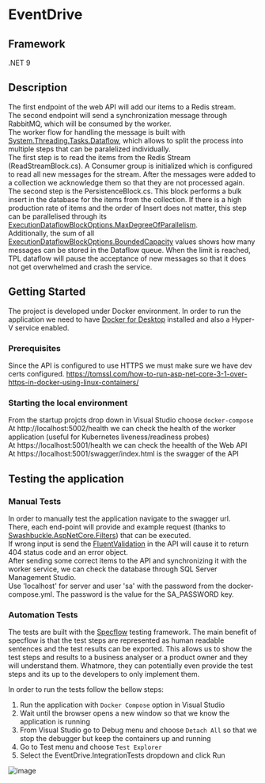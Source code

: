 # EventDrive

## Framework
 .NET 9
<br/>

## Description
The first endpoint of the web API will add our items to a Redis stream.  
The second endpoint will send a synchronization message through RabbitMQ, which will be consumed by the worker.  
The worker flow for handling the message is built with [System.Threading.Tasks.Dataflow](https://docs.microsoft.com/en-us/dotnet/standard/parallel-programming/dataflow-task-parallel-library), which allows to split the process into multiple steps that can be paralelized individually.  
The first step is to read the items from the Redis Stream (ReadStreamBlock.cs). A Consumer group is initialized which is configured to read all new messages for the stream.
After the messages were added to a collection we acknowledge them so that they are not processed again.  
The second step is the PersistenceBlock.cs. This block performs a bulk insert in the database for the items from the collection. If there is a high production rate of items
and the order of Insert does not matter, this step can be parallelised through its [ExecutionDataflowBlockOptions.MaxDegreeOfParallelism](https://docs.microsoft.com/en-us/dotnet/api/system.threading.tasks.dataflow.executiondataflowblockoptions.maxdegreeofparallelism?view=net-5.0#System_Threading_Tasks_Dataflow_ExecutionDataflowBlockOptions_MaxDegreeOfParallelism).  
Additionally, the sum of all [ExecutionDataflowBlockOptions.BoundedCapacity](https://docs.microsoft.com/en-us/dotnet/api/system.threading.tasks.dataflow.dataflowblockoptions.boundedcapacity?view=net-5.0#System_Threading_Tasks_Dataflow_DataflowBlockOptions_BoundedCapacity) values shows how many messages can be stored in the Dataflow queue. When the limit is reached, TPL dataflow will pause the acceptance of new messages so that it does not get overwhelmed and crash the service. 

## Getting Started
The project is developed under Docker environment. In order to run the application we need to have [Docker for Desktop](https://www.docker.com/products/docker-desktop) installed and also a Hyper-V service enabled.

### Prerequisites
Since the API is configured to use HTTPS we must make sure we have dev certs configured.
https://tomssl.com/how-to-run-asp-net-core-3-1-over-https-in-docker-using-linux-containers/


### Starting the local environment
From the startup projcts drop down in Visual Studio choose ```docker-compose```  
At http://localhost:5002/health we can check the health of the worker application (useful for Kubernetes liveness/readiness probes)  
At https://localhost:5001/health we can check the heealth of the Web API  
At https://localhost:5001/swagger/index.html is the swagger of the API  

## Testing the application

### Manual Tests
In order to manually test the application navigate to the swagger url.  
There, each end-point will provide and example request (thanks to [Swashbuckle.AspNetCore.Filters](https://github.com/mattfrear/Swashbuckle.AspNetCore.Filters)) that can be executed.  
If wrong input is send the [FluentValidation](https://docs.fluentvalidation.net/en/latest/aspnet.html) in the API will cause it to return 404 status code and an error object.  
After sending some correct items to the API and synchronizing it with the worker service, we can check the database through SQL Server Management Studio.  
Use 'localhost' for server and user 'sa' with the password from the docker-compose.yml. The password is the value for the SA_PASSWORD key.  

### Automation Tests
The tests are built with the [Specflow](https://specflow.org/) testing framework. The main benefit of specflow is that the test steps are represented as human readable sentences and 
the test results can be exported. This allows us to show the test steps and results to a business analyser or a product owner and they will understand them.
Whatmore, they can potentially even provide the test steps and its up to the developers to only implement them.  

In order to run the tests follow the bellow steps:  
1. Run the application with ```Docker Compose``` option in Visual Studio
2. Wait until the browser opens a new window so that we know the application is running
3. From Visual Studio go to Debug menu and choose ```Detach All``` so that we stop the debugger but keep the containers up and running
4. Go to Test menu and choose ```Test Explorer```
5. Select the EventDrive.IntegrationTests dropdown and click Run

![image](https://user-images.githubusercontent.com/51854143/131394548-b2413eac-3176-40ad-a453-0cbe55bf52e9.png)

